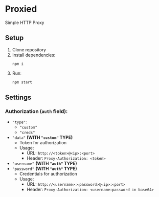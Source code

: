 # Proxied
Simple HTTP Proxy

## Setup
1. Clone repository
2. Install dependencies:
   ```bash
   npm i
   ```
3. Run:
   ```bash
   npm start
   ```

## Settings
### Authorization (`auth` field):
- `"type"`:
  + `"custom"`
  + `"creds"`
- `"data"` **(WITH `"custom"` TYPE)**
  + Token for authorization
  + Usage:
    - URL: `http://<token>@<ip>:<port>`
    - Header: `Proxy-Authorization: <token>`
- `"username"` **(WITH `"auth"` TYPE)**
- `"password"` **(WITH `"auth"` TYPE)**
  + Credentials for authorization
  + Usage:
    - URL: `http://<username>:<password>@<ip>:<port>`
    - Header: `Proxy-Authorization: <username:password in base64>`